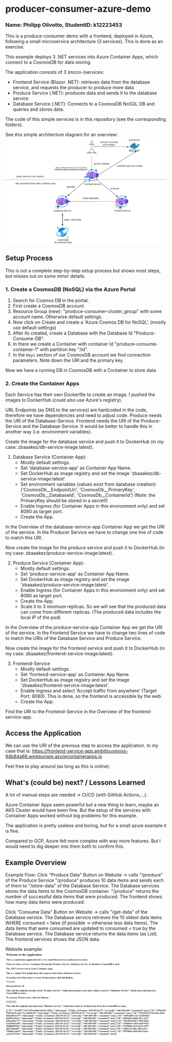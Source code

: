 # producer-consumer-azure-demo
### Name: Philipp Olivotto, StudentID: k12223453

This is a produce-consumer demo with a frontend, deployed in Azure, following a small microservice architecture  (3 services). 
This is done as an exercise.

This example deploys 3 .NET services into Azure Container Apps,
which connect to a CosmosDB for data storing.

The application consists of 3 (micro-)services:
- Frontend Service (Blazor .NET): retrieves data from the database service, and requests the producer to produce more data
- Produce Service (.NET): produces data and sends it to the database service
- Database Service (.NET): Connects to a CosmosDB NoSQL DB and queries and stores data.

The code of this simple services is in this repository (see the corresponding folders).

See this simple architecture diagram for an overview:
![architecture_azure](imgs/architecture_azure.jpg)

## Setup Process
This is not a complete step-by-step setup process but shows most steps, but misses out on some minor details. 

### 1. Create a CosmosDB (NoSQL) via the Azure Portal
1. Search for Cosmos DB in the portal.
2. First create a CosmosDB account. 
3. Resource Group (new): "produce-consumer-cluster_group" with some account name. Otherwise default settings.
4. Now click on Create and create a 'Azure Cosmos DB for NoSQL'. (mostly use default settings)
5. After its created, create a Database with the Database Id "Produce-Consume-DB".
6. In there we create a Container with container Id "produce-consume-container-1" with partition key "/id".
7. In the `Keys` section of our CosmosDB account we find connection parameters. Note down the URI and the primary key.

Now we have a running DB in CosmosDB with a Container to store data.


### 2. Create the Container Apps
Each Service has their own Dockerfile to create an image.
I pushed the images to DockerHub (could also use Azure's registry).

URL Endpoints (as DNS to the services) are hardcoded in the code, therefore we have dependencies and need to adjust code.
Produce needs the URI of the Database-Service.
Frontend needs the URI of the Produce-Service and the Database-Service.
It would be better to handle this in another way (i.e. environment variables).

Create the image for the database service and push it to DockerHub (in my case: zbaaakez/db-service-image:latest).
1. Database Service (Container App):
    - Mostly default settings.
    - Set 'database-service-app' as Container App Name.
    - Set DockerHub as image registry and set the image 'zbaaakez/db-service-image:latest'.
    - Set environment variables (values exist from database creation): ('CosmosDb__EndpointUri', 'CosmosDb__PrimaryKey', 'CosmosDb__DatabaseId', 'CosmosDb__ContainerId')
      (Note: the PrimaryKey should be stored in a secret!)
    - Enable Ingress (for Container Apps in this environment only) and set 8080 as target port.
    - Create the App.

In the Overview of the database-service-app Container App we get the URI of the service.
In the Producer Service we have to change one line of code to match this URI.

Now create the image for the produce service and push it to DockerHub (in my case: zbaaakez/produce-service-image:latest).

2. Produce Service (Container App):
    - Mostly default settings.
    - Set 'produce-service-app' as Container App Name.
    - Set DockerHub as image registry and set the image 'zbaaakez/produce-service-image:latest'.
    - Enable Ingress (for Container Apps in this environment only) and set 8080 as target port.
    - Create the App.
    - Scale it to 3 minimum replicas. So we will see that the produced data can come from different replicas. (The produced data includes the local IP of the pod)

In the Overview of the produce-service-app Container App we get the URI of the service.
In the Frontend Service we have to change two lines of code to match the URIs of the Database Service and Produce Service.

Now create the image for the frontend service and push it to DockerHub (in my case: zbaaakez/frontend-service-image:latest).

3. Frontend-Service
   - Mostly default settings.
   - Set 'frontend-service-app' as Container App Name.
   - Set DockerHub as image registry and set the image 'zbaaakez/frontend-service-image:latest'.
   - Enable Ingress and select 'Accept traffic from anywhere' (Target Port: 8080). This is done, so the frontend is accessible by the web.
   - Create the App.

Find the URI to the Frontend-Service in the Overview of the frontend-service-app.

## Access the Application
We can use the URI of the previous step to access the application.
In my case that is: https://frontend-service-app.ambitiousmoss-94b84a66.westeurope.azurecontainerapps.io

Feel free to play around (as long as this is online).

## What's (could be) next? / Lessons Learned
A lot of manual steps are needed -> CI/CD (with GitHub Actions,...).

Azure Container Apps seem powerful but a new thing to learn, maybe an AKS Cluster would have been fine.
But the setup of the services with Container Apps worked without big problems for this example.

The application is pretty useless and boring, but for a small azure example it is fine.

Compared to GCP, Azure felt more complex with way more features. But I would need to dig deeper into them both to confirm this.

## Example Overview
Example Flow:
Click "Produce Data" Button on Website -> calls "/produce" of the Produce Service
"/produce" produces 10 data items and sends each of them to "/store-data" of the Database Service.
The Database services stores the data items to the CosmosDB container.
"/produce" returns the number of successful data items that were produced.
The frontend shows how many data items were produced.

Click "Consume Data" Button on Website -> calls "/get-data" of the Database service.
The Database service retrieves the 10 oldest data items WHERE consumed = false (if possible -> otherwise less data items).
The data items that were consumed are updated to consumed = true by the Database service.
The Database service returns the data items (as List).
The frontend services shows the JSON data.

Website example:
![website_example](imgs/app_overview.jpg)
